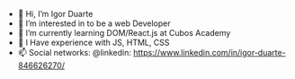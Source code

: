 - 👋 Hi, I’m Igor Duarte
- 👀 I’m interested in to be a web Developer
- 🌱 I’m currently learning DOM/React.js at Cubos Academy
- 💞️ I Have experience with JS, HTML, CSS
- 📫 Social networks: @linkedin: https://www.linkedin.com/in/igor-duarte-846626270/

<!---
duarteeigor/duarteeigor is a ✨ special ✨ repository because its `README.md` (this file) appears on your GitHub profile.
You can click the Preview link to take a look at your changes.
--->
